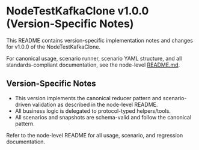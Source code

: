 # NodeTestKafkaClone v1.0.0 (Version-Specific Notes)

This README contains version-specific implementation notes and changes for v1.0.0 of the NodeTestKafkaClone.

For canonical usage, scenario runner, scenario YAML structure, and all standards-compliant documentation, see the node-level [README.md](../README.md).

## Version-Specific Notes
- This version implements the canonical reducer pattern and scenario-driven validation as described in the node-level README.
- All business logic is delegated to protocol-typed helpers/tools.
- All scenarios and snapshots are schema-valid and follow the canonical pattern.

Refer to the node-level README for all usage, scenario, and regression documentation.
